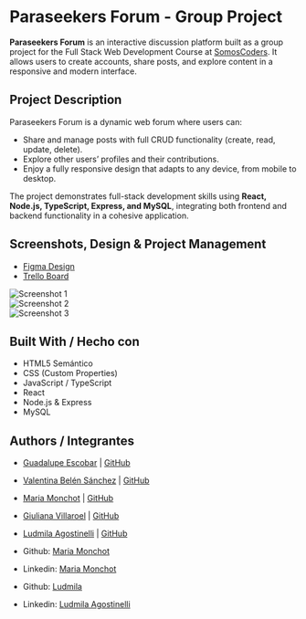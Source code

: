 # Paraseekers Forum - Group Project 

**Paraseekers Forum** is an interactive discussion platform built as a group project for the Full Stack Web Development Course at [SomosCoders](https://somoscoders.org/es). It allows users to create accounts, share posts, and explore content in a responsive and modern interface.  

## Project Description

Paraseekers Forum is a dynamic web forum where users can:
- Share and manage posts with full CRUD functionality (create, read, update, delete).  
- Explore other users’ profiles and their contributions.  
- Enjoy a fully responsive design that adapts to any device, from mobile to desktop.  

The project demonstrates full-stack development skills using **React, Node.js, TypeScript, Express, and MySQL**, integrating both frontend and backend functionality in a cohesive application.  

## Screenshots, Design & Project Management

- [Figma Design](https://www.figma.com/file/VjMA0EgLWkCp1j1akCVeo1/Grupo-1---Foro?type=design&node-id=0-1&mode=design&t=cstp5onT911A9dS5-0)  
- [Trello Board](https://trello.com/b/g6Q9Sa6i/foro)  

![Screenshot 1](https://github.com/KateClysm/Foro/assets/134759638/003cdf2e-5e9d-44b8-8e8a-6ee7c28cfb66)  
![Screenshot 2](https://github.com/KateClysm/Foro/assets/134759638/f3cf14a0-7700-4bb0-8ddf-b6213efa2dbd)  
![Screenshot 3](https://github.com/KateClysm/Foro/assets/134759638/6e27c2be-47c8-4861-bc7f-3b1e04b9c913)  

## Built With / Hecho con

- HTML5 Semántico  
- CSS (Custom Properties)  
- JavaScript / TypeScript  
- React  
- Node.js & Express  
- MySQL  

## Authors / Integrantes

- [Guadalupe Escobar](https://www.linkedin.com/in/guadalupe-escobar-65967627a/) | [GitHub](https://github.com/guadalupe1516)  
- [Valentina Belén Sánchez](https://www.linkedin.com/in/valentina-belen-sanchez/) | [GitHub](https://github.com/ValentinaBS)  
- [Maria Monchot](https://www.linkedin.com/in/maria-monchot/) | [GitHub](https://github.com/KateClysm)  
- [Giuliana Villaroel](https://ar.linkedin.com/in/giuliana-villarroel-67812627a) | [GitHub](https://github.com/Icaros95)  
- [Ludmila Agostinelli](https://www.linkedin.com/in/ludmila-agostinelli-2a004a27b/) | [GitHub](https://github.com/ludm1)  

- Github: [Maria Monchot](https://github.com/KateClysm)
- Linkedin: [Maria Monchot](https://www.linkedin.com/in/maria-monchot/)
- Github: [Ludmila](https://github.com/ludm1)
- Linkedin: [Ludmila Agostinelli](https://www.linkedin.com/in/ludmila-agostinelli-2a004a27b/)

